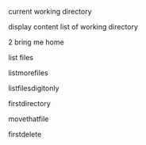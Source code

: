 current working directory

display content list of working directory

2 bring me home

list files

listmorefiles

listfilesdigitonly

firstdirectory

movethatfile

firstdelete
